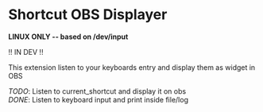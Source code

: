 # Shortcut OBS Displayer

**LINUX ONLY -- based on /dev/input**

!! IN DEV !!

This extension listen to your keyboards entry and display them as widget in OBS 

_TODO_: Listen to current_shortcut and display it on obs  
_DONE_: Listen to keyboard input and print inside file/log
